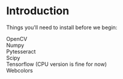 # Introduction

Things you'll need to install before we begin:

OpenCV  
Numpy  
Pytesseract  
Scipy  
Tensorflow (CPU version is fine for now)  
Webcolors  
